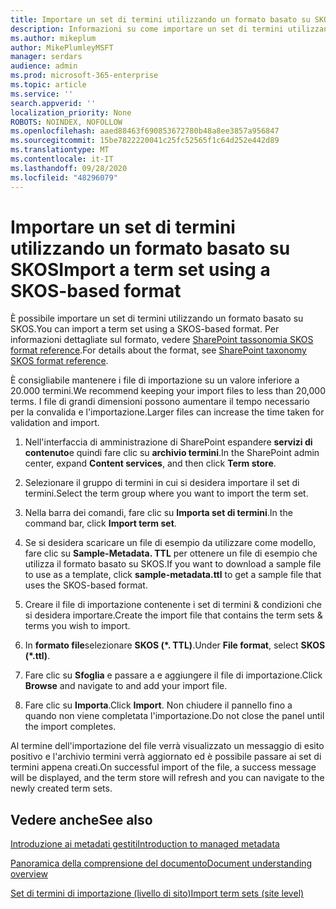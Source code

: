 ```yaml
---
title: Importare un set di termini utilizzando un formato basato su SKOS
description: Informazioni su come importare un set di termini utilizzando un formato basato su SKOS
ms.author: mikeplum
author: MikePlumleyMSFT
manager: serdars
audience: admin
ms.prod: microsoft-365-enterprise
ms.topic: article
ms.service: ''
search.appverid: ''
localization_priority: None
ROBOTS: NOINDEX, NOFOLLOW
ms.openlocfilehash: aaed88463f690853672780b48a8ee3857a956847
ms.sourcegitcommit: 15be7822220041c25fc52565f1c64d252e442d89
ms.translationtype: MT
ms.contentlocale: it-IT
ms.lasthandoff: 09/28/2020
ms.locfileid: "48296079"
---
```

# <a name="import-a-term-set-using-a-skos-based-format"></a><span data-ttu-id="03406-103">Importare un set di termini utilizzando un formato basato su SKOS</span><span class="sxs-lookup"><span data-stu-id="03406-103">Import a term set using a SKOS-based format</span></span>

<span data-ttu-id="03406-104">È possibile importare un set di termini utilizzando un formato basato su SKOS.</span><span class="sxs-lookup"><span data-stu-id="03406-104">You can import a term set using a SKOS-based format.</span></span> <span data-ttu-id="03406-105">Per informazioni dettagliate sul formato, vedere [SharePoint tassonomia SKOS format reference](skos-format-reference.md).</span><span class="sxs-lookup"><span data-stu-id="03406-105">For details about the format, see [SharePoint taxonomy SKOS format reference](skos-format-reference.md).</span></span>

<span data-ttu-id="03406-106">È consigliabile mantenere i file di importazione su un valore inferiore a 20.000 termini.</span><span class="sxs-lookup"><span data-stu-id="03406-106">We recommend keeping your import files to less than 20,000 terms.</span></span> <span data-ttu-id="03406-107">I file di grandi dimensioni possono aumentare il tempo necessario per la convalida e l'importazione.</span><span class="sxs-lookup"><span data-stu-id="03406-107">Larger files can increase the time taken for validation and import.</span></span>

1. <span data-ttu-id="03406-108">Nell'interfaccia di amministrazione di SharePoint espandere **servizi di contenuto**e quindi fare clic su **archivio termini**.</span><span class="sxs-lookup"><span data-stu-id="03406-108">In the SharePoint admin center, expand **Content services**, and then click **Term store**.</span></span>

2. <span data-ttu-id="03406-109">Selezionare il gruppo di termini in cui si desidera importare il set di termini.</span><span class="sxs-lookup"><span data-stu-id="03406-109">Select the term group where you want to import the term set.</span></span>

3. <span data-ttu-id="03406-110">Nella barra dei comandi, fare clic su **Importa set di termini**.</span><span class="sxs-lookup"><span data-stu-id="03406-110">In the command bar, click **Import term set**.</span></span>
 
4.  <span data-ttu-id="03406-111">Se si desidera scaricare un file di esempio da utilizzare come modello, fare clic su **Sample-Metadata. TTL** per ottenere un file di esempio che utilizza il formato basato su SKOS.</span><span class="sxs-lookup"><span data-stu-id="03406-111">If you want to download a sample file to use as a template, click **sample-metadata.ttl** to get a sample file that uses the SKOS-based format.</span></span>
 
5.  <span data-ttu-id="03406-112">Creare il file di importazione contenente i set di termini & condizioni che si desidera importare.</span><span class="sxs-lookup"><span data-stu-id="03406-112">Create the import file that contains the term sets & terms you wish to import.</span></span>

6.  <span data-ttu-id="03406-113">In **formato file**selezionare **SKOS (\*. TTL)**.</span><span class="sxs-lookup"><span data-stu-id="03406-113">Under **File format**, select **SKOS (\*.ttl)**.</span></span>

7.  <span data-ttu-id="03406-114">Fare clic su **Sfoglia** e passare a e aggiungere il file di importazione.</span><span class="sxs-lookup"><span data-stu-id="03406-114">Click **Browse** and navigate to and add your import file.</span></span>

8.  <span data-ttu-id="03406-115">Fare clic su **Importa**.</span><span class="sxs-lookup"><span data-stu-id="03406-115">Click **Import**.</span></span> <span data-ttu-id="03406-116">Non chiudere il pannello fino a quando non viene completata l'importazione.</span><span class="sxs-lookup"><span data-stu-id="03406-116">Do not close the panel until the import completes.</span></span>

<span data-ttu-id="03406-117">Al termine dell'importazione del file verrà visualizzato un messaggio di esito positivo e l'archivio termini verrà aggiornato ed è possibile passare ai set di termini appena creati.</span><span class="sxs-lookup"><span data-stu-id="03406-117">On successful import of the file, a success message will be displayed, and the term store will refresh and you can navigate to the newly created term sets.</span></span>

## <a name="see-also"></a><span data-ttu-id="03406-118">Vedere anche</span><span class="sxs-lookup"><span data-stu-id="03406-118">See also</span></span>

[<span data-ttu-id="03406-119">Introduzione ai metadati gestiti</span><span class="sxs-lookup"><span data-stu-id="03406-119">Introduction to managed metadata</span></span>](https://docs.microsoft.com/sharepoint/managed-metadata)

[<span data-ttu-id="03406-120">Panoramica della comprensione del documento</span><span class="sxs-lookup"><span data-stu-id="03406-120">Document understanding overview</span></span>](document-understanding-overview.md)

[<span data-ttu-id="03406-121">Set di termini di importazione (livello di sito)</span><span class="sxs-lookup"><span data-stu-id="03406-121">Import term sets (site level)</span></span>](https://support.microsoft.com/office/168fbc86-7fce-4288-9a1f-b83fc3921c18)